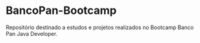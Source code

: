 # BancoPan-Bootcamp
Repositório destinado a estudos e projetos realizados no Bootcamp Banco Pan Java Developer.
